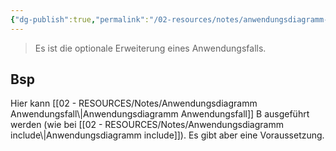 ```yaml
---
{"dg-publish":true,"permalink":"/02-resources/notes/anwendungsdiagramm-extend/","tags":["UML/Anwendungsdiagramm"],"noteIcon":"","updated":"2025-07-12T13:31:41.287+02:00"}
---
```


>Es ist die optionale Erweiterung eines Anwendungsfalls.

<style> .container {font-family: sans-serif; text-align: center;} .button-wrapper button {z-index: 1;height: 40px; width: 100px; margin: 10px;padding: 5px;} .excalidraw .App-menu_top .buttonList { display: flex;} .excalidraw-wrapper { height: 800px; margin: 50px; position: relative;} :root[dir="ltr"] .excalidraw .layer-ui__wrapper .zen-mode-transition.App-menu_bottom--transition-left {transform: none;} </style><script src="https://cdn.jsdelivr.net/npm/react@17/umd/react.production.min.js"></script><script src="https://cdn.jsdelivr.net/npm/react-dom@17/umd/react-dom.production.min.js"></script><script type="text/javascript" src="https://cdn.jsdelivr.net/npm/@excalidraw/excalidraw@0/dist/excalidraw.production.min.js"></script><div id="Anwendungsdiagramm_extend_2025-03-21_1441.41.excalidraw.md1"></div><script>(function(){const InitialData={"type":"excalidraw","version":2,"source":"https://github.com/zsviczian/obsidian-excalidraw-plugin/releases/tag/2.8.3","elements":[{"id":"Iv9fTfx8Bn1-hI5Szvlfo","type":"arrow","x":135.85414047866342,"y":-45.88961707136889,"width":234.4185744760787,"height":50.16927994705293,"angle":0,"strokeColor":"#2f9e44","backgroundColor":"transparent","fillStyle":"solid","strokeWidth":2,"strokeStyle":"dashed","roughness":1,"opacity":100,"groupIds":[],"frameId":null,"index":"a0","roundness":{"type":2},"seed":616250459,"version":115,"versionNonce":254769493,"isDeleted":false,"boundElements":[{"type":"text","id":"UfZbwG3w"}],"updated":1742564509160,"link":null,"locked":false,"points":[[0,0],[-234.4185744760787,50.16927994705293]],"lastCommittedPoint":null,"startBinding":null,"endBinding":null,"startArrowhead":null,"endArrowhead":"arrow","elbowed":false},{"id":"UfZbwG3w","type":"text","x":-121.84512173496186,"y":24.695022902157575,"width":66.97994995117188,"height":25,"angle":0,"strokeColor":"#2f9e44","backgroundColor":"transparent","fillStyle":"solid","strokeWidth":2,"strokeStyle":"solid","roughness":1,"opacity":100,"groupIds":[],"frameId":null,"index":"a1","roundness":null,"seed":1080621307,"version":14,"versionNonce":1304752475,"isDeleted":false,"boundElements":[],"updated":1742564504056,"link":null,"locked":false,"text":"extend","rawText":"extend","fontSize":20,"fontFamily":5,"textAlign":"center","verticalAlign":"middle","containerId":"Iv9fTfx8Bn1-hI5Szvlfo","originalText":"extend","autoResize":true,"lineHeight":1.25},{"id":"1_uVCnWvah0OdaYL32AHo","type":"rectangle","x":-91.02759499623122,"y":-219.95890993945488,"width":206.5,"height":101,"angle":0,"strokeColor":"#2f9e44","backgroundColor":"transparent","fillStyle":"solid","strokeWidth":2,"strokeStyle":"dashed","roughness":1,"opacity":100,"groupIds":[],"frameId":null,"index":"a2","roundness":{"type":3},"seed":1685463451,"version":115,"versionNonce":1778353845,"isDeleted":false,"boundElements":[{"type":"text","id":"agWxrHeq"}],"updated":1742564509160,"link":null,"locked":false},{"id":"agWxrHeq","type":"text","x":-80.12753243519606,"y":-181.95890993945488,"width":184.6998748779297,"height":25,"angle":0,"strokeColor":"#2f9e44","backgroundColor":"transparent","fillStyle":"solid","strokeWidth":2,"strokeStyle":"dashed","roughness":1,"opacity":100,"groupIds":[],"frameId":null,"index":"a3","roundness":null,"seed":706033211,"version":76,"versionNonce":1170841109,"isDeleted":false,"boundElements":[],"updated":1742564517125,"link":null,"locked":false,"text":"<<Voraussetzung>>","rawText":"<<Voraussetzung>>","fontSize":20,"fontFamily":5,"textAlign":"center","verticalAlign":"middle","containerId":"1_uVCnWvah0OdaYL32AHo","originalText":"<<Voraussetzung>>","autoResize":true,"lineHeight":1.25},{"id":"1mrZrcKOyEyzn0oFrGuFa","type":"line","x":12.972405003768785,"y":-119.45890993945488,"width":3.5,"height":84.5,"angle":0,"strokeColor":"#2f9e44","backgroundColor":"transparent","fillStyle":"solid","strokeWidth":2,"strokeStyle":"dashed","roughness":1,"opacity":100,"groupIds":[],"frameId":null,"index":"a4","roundness":{"type":2},"seed":1613280987,"version":80,"versionNonce":1302011253,"isDeleted":false,"boundElements":[],"updated":1742564509160,"link":null,"locked":false,"points":[[0,0],[3.5,84.5]],"lastCommittedPoint":null,"startBinding":null,"endBinding":null,"startArrowhead":null,"endArrowhead":null}],"appState":{"theme":"dark","viewBackgroundColor":"#ffffff","currentItemStrokeColor":"#1e1e1e","currentItemBackgroundColor":"transparent","currentItemFillStyle":"solid","currentItemStrokeWidth":2,"currentItemStrokeStyle":"solid","currentItemRoughness":1,"currentItemOpacity":100,"currentItemFontFamily":5,"currentItemFontSize":20,"currentItemTextAlign":"left","currentItemStartArrowhead":null,"currentItemEndArrowhead":"arrow","currentItemArrowType":"round","scrollX":1284.5,"scrollY":656.5625,"zoom":{"value":1},"currentItemRoundness":"round","gridSize":20,"gridStep":5,"gridModeEnabled":false,"gridColor":{"Bold":"rgba(217, 217, 217, 0.5)","Regular":"rgba(230, 230, 230, 0.5)"},"currentStrokeOptions":null,"frameRendering":{"enabled":true,"clip":true,"name":true,"outline":true},"objectsSnapModeEnabled":false,"activeTool":{"type":"selection","customType":null,"locked":false,"lastActiveTool":null}},"files":{}};InitialData.scrollToContent=true;App=()=>{const e=React.useRef(null),t=React.useRef(null),[n,i]=React.useState({width:void 0,height:void 0});return React.useEffect(()=>{i({width:t.current.getBoundingClientRect().width,height:t.current.getBoundingClientRect().height});const e=()=>{i({width:t.current.getBoundingClientRect().width,height:t.current.getBoundingClientRect().height})};return window.addEventListener("resize",e),()=>window.removeEventListener("resize",e)},[t]),React.createElement(React.Fragment,null,React.createElement("div",{className:"excalidraw-wrapper",ref:t},React.createElement(ExcalidrawLib.Excalidraw,{ref:e,width:n.width,height:n.height,initialData:InitialData,viewModeEnabled:!0,zenModeEnabled:!0,gridModeEnabled:!1})))},excalidrawWrapper=document.getElementById("Anwendungsdiagramm_extend_2025-03-21_1441.41.excalidraw.md1");ReactDOM.render(React.createElement(App),excalidrawWrapper);})();</script>
## Bsp
<div id="Anwendungsdiagramm_extend_2025-03-21_1414.35.excalidraw.md2"></div><script>(function(){const InitialData={"type":"excalidraw","version":2,"source":"https://github.com/zsviczian/obsidian-excalidraw-plugin/releases/tag/2.8.3","elements":[{"id":"dnvmwDS2lgSgcvmrqbrgB","type":"rectangle","x":-361.48095617878255,"y":-282.9375,"width":944,"height":587,"angle":0,"strokeColor":"#1e1e1e","backgroundColor":"transparent","fillStyle":"solid","strokeWidth":2,"strokeStyle":"solid","roughness":1,"opacity":100,"groupIds":[],"frameId":null,"index":"a0","roundness":{"type":3},"seed":1555926549,"version":139,"versionNonce":422816885,"isDeleted":false,"boundElements":[],"updated":1742562878811,"link":null,"locked":false},{"id":"ZFv59I24YODlY8w4eL9sj","type":"ellipse","x":-534.4809561787825,"y":-208.9375,"width":122,"height":121,"angle":0,"strokeColor":"#1e1e1e","backgroundColor":"transparent","fillStyle":"solid","strokeWidth":2,"strokeStyle":"solid","roughness":1,"opacity":100,"groupIds":[],"frameId":null,"index":"a1","roundness":{"type":2},"seed":778896245,"version":107,"versionNonce":122705365,"isDeleted":false,"boundElements":[],"updated":1742562878811,"link":null,"locked":false},{"id":"5PFPuvnufAiZs1nsX0QJB","type":"line","x":-470.48095617878255,"y":-82.9375,"width":7,"height":200,"angle":0,"strokeColor":"#1e1e1e","backgroundColor":"transparent","fillStyle":"solid","strokeWidth":2,"strokeStyle":"solid","roughness":1,"opacity":100,"groupIds":[],"frameId":null,"index":"a2","roundness":{"type":2},"seed":2034683093,"version":108,"versionNonce":1389417269,"isDeleted":false,"boundElements":[],"updated":1742562878811,"link":null,"locked":false,"points":[[0,0],[-7,200]],"lastCommittedPoint":null,"startBinding":null,"endBinding":null,"startArrowhead":null,"endArrowhead":null},{"id":"UahsRe9brT6W0SgbxLGj-","type":"line","x":-472.48095617878255,"y":-48.9375,"width":32,"height":33,"angle":0,"strokeColor":"#1e1e1e","backgroundColor":"transparent","fillStyle":"solid","strokeWidth":2,"strokeStyle":"solid","roughness":1,"opacity":100,"groupIds":[],"frameId":null,"index":"a3","roundness":{"type":2},"seed":1289775669,"version":53,"versionNonce":1209705621,"isDeleted":false,"boundElements":[],"updated":1742562878811,"link":null,"locked":false,"points":[[0,0],[32,33]],"lastCommittedPoint":null,"startBinding":null,"endBinding":null,"startArrowhead":null,"endArrowhead":null},{"id":"b_xIWth1LfsJimAlr-N1C","type":"line","x":-471.48095617878255,"y":-46.9375,"width":31,"height":31,"angle":0,"strokeColor":"#1e1e1e","backgroundColor":"transparent","fillStyle":"solid","strokeWidth":2,"strokeStyle":"solid","roughness":1,"opacity":100,"groupIds":[],"frameId":null,"index":"a4","roundness":{"type":2},"seed":706698133,"version":57,"versionNonce":182667765,"isDeleted":false,"boundElements":[],"updated":1742562878811,"link":null,"locked":false,"points":[[0,0],[-31,31]],"lastCommittedPoint":null,"startBinding":null,"endBinding":null,"startArrowhead":null,"endArrowhead":null},{"id":"ZCzizYPAZoNfytZhXzcvk","type":"line","x":-475.48095617878255,"y":109.0625,"width":58,"height":32,"angle":0,"strokeColor":"#1e1e1e","backgroundColor":"transparent","fillStyle":"solid","strokeWidth":2,"strokeStyle":"solid","roughness":1,"opacity":100,"groupIds":[],"frameId":null,"index":"a5","roundness":{"type":2},"seed":1496916213,"version":64,"versionNonce":741360469,"isDeleted":false,"boundElements":[],"updated":1742562878811,"link":null,"locked":false,"points":[[0,0],[58,32]],"lastCommittedPoint":null,"startBinding":null,"endBinding":null,"startArrowhead":null,"endArrowhead":null},{"id":"YBq7p2pnfu1u-bgu4A0ln","type":"line","x":-480.48095617878255,"y":108.0625,"width":56,"height":44,"angle":0,"strokeColor":"#1e1e1e","backgroundColor":"transparent","fillStyle":"solid","strokeWidth":2,"strokeStyle":"solid","roughness":1,"opacity":100,"groupIds":[],"frameId":null,"index":"a6","roundness":{"type":2},"seed":2142452309,"version":54,"versionNonce":5705909,"isDeleted":false,"boundElements":[],"updated":1742562878811,"link":null,"locked":false,"points":[[0,0],[-56,44]],"lastCommittedPoint":null,"startBinding":null,"endBinding":null,"startArrowhead":null,"endArrowhead":null},{"id":"UTRrbljG7eSOemhrpHMyL","type":"ellipse","x":-216.48095617878255,"y":-54.9375,"width":245,"height":116,"angle":0,"strokeColor":"#1e1e1e","backgroundColor":"transparent","fillStyle":"solid","strokeWidth":2,"strokeStyle":"solid","roughness":1,"opacity":100,"groupIds":[],"frameId":null,"index":"a7","roundness":{"type":2},"seed":1986209717,"version":115,"versionNonce":1092197531,"isDeleted":false,"boundElements":[{"type":"text","id":"miRdkyX2"},{"id":"SGDqlw0Mqi1saF4fsV_YL","type":"arrow"},{"id":"E0A0yhyGqh2lfd-Fs1xIp","type":"arrow"}],"updated":1742562910241,"link":null,"locked":false},{"id":"miRdkyX2","type":"text","x":-149.92148316319714,"y":-9.44969330881976,"width":111.639892578125,"height":25,"angle":0,"strokeColor":"#1e1e1e","backgroundColor":"transparent","fillStyle":"solid","strokeWidth":2,"strokeStyle":"solid","roughness":1,"opacity":100,"groupIds":[],"frameId":null,"index":"a8","roundness":null,"seed":1601071381,"version":99,"versionNonce":1290370907,"isDeleted":false,"boundElements":[],"updated":1742564542712,"link":null,"locked":false,"text":"Use-Case A","rawText":"Use-Case A","fontSize":20,"fontFamily":5,"textAlign":"center","verticalAlign":"middle","containerId":"UTRrbljG7eSOemhrpHMyL","originalText":"Use-Case A","autoResize":true,"lineHeight":1.25},{"id":"SGDqlw0Mqi1saF4fsV_YL","type":"arrow","x":-464.48095617878255,"y":16.0625,"width":229.92431638467667,"height":15.588699657220754,"angle":0,"strokeColor":"#1e1e1e","backgroundColor":"transparent","fillStyle":"solid","strokeWidth":2,"strokeStyle":"solid","roughness":1,"opacity":100,"groupIds":[],"frameId":null,"index":"a9","roundness":{"type":2},"seed":2085256821,"version":183,"versionNonce":1116812597,"isDeleted":false,"boundElements":[],"updated":1742564542763,"link":null,"locked":false,"points":[[0,0],[229.92431638467667,-15.588699657220754]],"lastCommittedPoint":null,"startBinding":null,"endBinding":{"elementId":"UTRrbljG7eSOemhrpHMyL","focus":0.20684910792804123,"gap":18.156966818744664,"fixedPoint":null},"startArrowhead":null,"endArrowhead":"arrow","elbowed":false},{"id":"3cb2VgV8","type":"text","x":-503.48095617878255,"y":195.0625,"width":112.47991943359375,"height":25,"angle":0,"strokeColor":"#1e1e1e","backgroundColor":"transparent","fillStyle":"solid","strokeWidth":2,"strokeStyle":"solid","roughness":1,"opacity":100,"groupIds":[],"frameId":null,"index":"aA","roundness":null,"seed":1136453589,"version":46,"versionNonce":1668087701,"isDeleted":false,"boundElements":[],"updated":1742562878811,"link":null,"locked":false,"text":"Akteurname","rawText":"Akteurname","fontSize":20,"fontFamily":5,"textAlign":"left","verticalAlign":"top","containerId":null,"originalText":"Akteurname","autoResize":true,"lineHeight":1.25},{"id":"e95-Sg8F3IHZ8OWzXLLD-","type":"ellipse","x":279.5,"y":-119.9375,"width":245,"height":116,"angle":0,"strokeColor":"#1e1e1e","backgroundColor":"transparent","fillStyle":"solid","strokeWidth":2,"strokeStyle":"solid","roughness":1,"opacity":100,"groupIds":[],"frameId":null,"index":"aB","roundness":{"type":2},"seed":821828187,"version":181,"versionNonce":305401595,"isDeleted":false,"boundElements":[{"type":"text","id":"GGevNuDC"},{"id":"E0A0yhyGqh2lfd-Fs1xIp","type":"arrow"}],"updated":1742562911623,"link":null,"locked":false},{"id":"GGevNuDC","type":"text","x":345.2094745414643,"y":-74.44969330881976,"width":113.33988952636719,"height":25,"angle":0,"strokeColor":"#1e1e1e","backgroundColor":"transparent","fillStyle":"solid","strokeWidth":2,"strokeStyle":"solid","roughness":1,"opacity":100,"groupIds":[],"frameId":null,"index":"aC","roundness":null,"seed":215881467,"version":165,"versionNonce":373314581,"isDeleted":false,"boundElements":[],"updated":1742564546873,"link":null,"locked":false,"text":"Use-Case B","rawText":"Use-Case B","fontSize":20,"fontFamily":5,"textAlign":"center","verticalAlign":"middle","containerId":"e95-Sg8F3IHZ8OWzXLLD-","originalText":"Use-Case B","autoResize":true,"lineHeight":1.25},{"id":"E0A0yhyGqh2lfd-Fs1xIp","type":"arrow","x":271.63454921785046,"y":-47.12876133913518,"width":234.61390716912047,"height":50.21108423061675,"angle":0,"strokeColor":"#2f9e44","backgroundColor":"transparent","fillStyle":"solid","strokeWidth":2,"strokeStyle":"dashed","roughness":1,"opacity":100,"groupIds":[],"frameId":null,"index":"aD","roundness":{"type":2},"seed":342166875,"version":89,"versionNonce":20984923,"isDeleted":false,"boundElements":[{"type":"text","id":"DNdIxL1F"}],"updated":1742564546933,"link":null,"locked":false,"points":[[0,0],[-234.61390716912047,50.21108423061675]],"lastCommittedPoint":null,"startBinding":{"elementId":"e95-Sg8F3IHZ8OWzXLLD-","focus":0.20567980800694197,"gap":10.977808355014275,"fixedPoint":null},"endBinding":{"elementId":"UTRrbljG7eSOemhrpHMyL","focus":0.44078895934620177,"gap":8.501604047424195,"fixedPoint":null},"startArrowhead":null,"endArrowhead":"arrow","elbowed":false},{"id":"DNdIxL1F","type":"text","x":120.73995466789836,"y":-34.50231715838753,"width":66.97994995117188,"height":25,"angle":0,"strokeColor":"#2f9e44","backgroundColor":"transparent","fillStyle":"solid","strokeWidth":2,"strokeStyle":"solid","roughness":1,"opacity":100,"groupIds":[],"frameId":null,"index":"aE","roundness":null,"seed":366164347,"version":10,"versionNonce":1137649717,"isDeleted":false,"boundElements":[],"updated":1742562936482,"link":null,"locked":false,"text":"extend","rawText":"extend","fontSize":20,"fontFamily":5,"textAlign":"center","verticalAlign":"middle","containerId":"E0A0yhyGqh2lfd-Fs1xIp","originalText":"extend","autoResize":true,"lineHeight":1.25},{"id":"tVM8GsV17KK5AvghscwEl","type":"rectangle","x":44.557481406628995,"y":-221.15625,"width":206.5,"height":101,"angle":0,"strokeColor":"#2f9e44","backgroundColor":"transparent","fillStyle":"solid","strokeWidth":2,"strokeStyle":"dashed","roughness":1,"opacity":100,"groupIds":[],"frameId":null,"index":"aF","roundness":{"type":3},"seed":277240213,"version":77,"versionNonce":1261349531,"isDeleted":false,"boundElements":[{"type":"text","id":"WzVKhrx3"}],"updated":1742562944244,"link":null,"locked":false},{"id":"WzVKhrx3","type":"text","x":77.45754396766415,"y":-183.15625,"width":140.6998748779297,"height":25,"angle":0,"strokeColor":"#2f9e44","backgroundColor":"transparent","fillStyle":"solid","strokeWidth":2,"strokeStyle":"dashed","roughness":1,"opacity":100,"groupIds":[],"frameId":null,"index":"aG","roundness":null,"seed":208719669,"version":29,"versionNonce":1803697621,"isDeleted":false,"boundElements":[],"updated":1742562960628,"link":null,"locked":false,"text":"Voraussetzung","rawText":"Voraussetzung","fontSize":20,"fontFamily":5,"textAlign":"center","verticalAlign":"middle","containerId":"tVM8GsV17KK5AvghscwEl","originalText":"Voraussetzung","autoResize":true,"lineHeight":1.25},{"id":"gz0MuB2wPRTbvykH7avG0","type":"line","x":148.557481406629,"y":-120.65625,"width":3.5,"height":84.5,"angle":0,"strokeColor":"#2f9e44","backgroundColor":"transparent","fillStyle":"solid","strokeWidth":2,"strokeStyle":"dashed","roughness":1,"opacity":100,"groupIds":[],"frameId":null,"index":"aH","roundness":{"type":2},"seed":549057339,"version":42,"versionNonce":641595483,"isDeleted":false,"boundElements":[],"updated":1742562977186,"link":null,"locked":false,"points":[[0,0],[3.5,84.5]],"lastCommittedPoint":null,"startBinding":null,"endBinding":null,"startArrowhead":null,"endArrowhead":null}],"appState":{"theme":"dark","viewBackgroundColor":"#ffffff","currentItemStrokeColor":"#2f9e44","currentItemBackgroundColor":"transparent","currentItemFillStyle":"solid","currentItemStrokeWidth":2,"currentItemStrokeStyle":"dashed","currentItemRoughness":1,"currentItemOpacity":100,"currentItemFontFamily":5,"currentItemFontSize":20,"currentItemTextAlign":"left","currentItemStartArrowhead":null,"currentItemEndArrowhead":"arrow","currentItemArrowType":"round","scrollX":619.192518593371,"scrollY":317.71875,"zoom":{"value":1},"currentItemRoundness":"round","gridSize":20,"gridStep":5,"gridModeEnabled":false,"gridColor":{"Bold":"rgba(217, 217, 217, 0.5)","Regular":"rgba(230, 230, 230, 0.5)"},"currentStrokeOptions":null,"frameRendering":{"enabled":true,"clip":true,"name":true,"outline":true},"objectsSnapModeEnabled":false,"activeTool":{"type":"selection","customType":null,"locked":false,"lastActiveTool":null}},"files":{}};InitialData.scrollToContent=true;App=()=>{const e=React.useRef(null),t=React.useRef(null),[n,i]=React.useState({width:void 0,height:void 0});return React.useEffect(()=>{i({width:t.current.getBoundingClientRect().width,height:t.current.getBoundingClientRect().height});const e=()=>{i({width:t.current.getBoundingClientRect().width,height:t.current.getBoundingClientRect().height})};return window.addEventListener("resize",e),()=>window.removeEventListener("resize",e)},[t]),React.createElement(React.Fragment,null,React.createElement("div",{className:"excalidraw-wrapper",ref:t},React.createElement(ExcalidrawLib.Excalidraw,{ref:e,width:n.width,height:n.height,initialData:InitialData,viewModeEnabled:!0,zenModeEnabled:!0,gridModeEnabled:!1})))},excalidrawWrapper=document.getElementById("Anwendungsdiagramm_extend_2025-03-21_1414.35.excalidraw.md2");ReactDOM.render(React.createElement(App),excalidrawWrapper);})();</script>
Hier kann [[02 - RESOURCES/Notes/Anwendungsdiagramm Anwendungsfall\|Anwendungsdiagramm Anwendungsfall]] B ausgeführt werden (wie bei [[02 - RESOURCES/Notes/Anwendungsdiagramm include\|Anwendungsdiagramm include]]). Es gibt aber eine Voraussetzung.